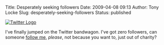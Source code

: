 Title: Desperately seeking followers
Date: 2009-04-08 09:13
Author: Tony Locke
Slug: desperately-seeking-followers
Status: published

[![Twitter Logo](http://assets0.twitter.com/images/twitter_logo_header.png)](http://assets0.twitter.com/images/twitter_logo_header.png)  
  
I've finally jumped on the Twitter bandwagon. I've got zero followers, can someone [follow me](http://twitter.com/t_locke), *please*, not because you want to, just out of charity?
